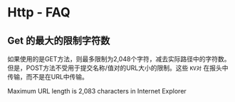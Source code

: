 # Http - FAQ

## Get 的最大的限制字符数

如果使用的是GET方法，则最多限制为2,048个字符，减去实际路径中的字符数。但是，POST方法不受用于提交名称/值对的URL大小的限制。这些 `KV对` 在报头中传输，而不是在URL中传输。

Maximum URL length is 2,083 characters in Internet Explorer